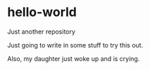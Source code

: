 # hello-world
Just another repository

Just going to write in some stuff to try this out.

Also, my daughter just woke up and is crying.
